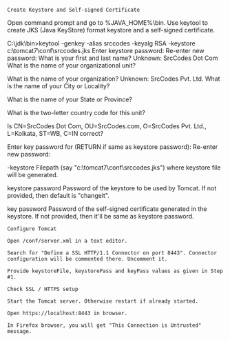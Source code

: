 
    Create Keystore and Self-signed Certificate

Open command prompt and go to %JAVA_HOME%\bin. Use keytool to create JKS (Java KeyStore) format keystore and a self-signed certificate.

C:\jdk\bin>keytool -genkey -alias srccodes -keyalg RSA -keystore c:\tomcat7\conf\srccodes.jks Enter keystore password: Re-enter new password: What is your first and last name? Unknown: SrcCodes Dot Com What is the name of your organizational unit?

What is the name of your organization? Unknown: SrcCodes Pvt. Ltd. What is the name of your City or Locality?

What is the name of your State or Province?

What is the two-letter country code for this unit?

Is CN=SrcCodes Dot Com, OU=SrcCodes.com, O=SrcCodes Pvt. Ltd., L=Kolkata, ST=WB, C=IN correct?

Enter key password for (RETURN if same as keystore password): Re-enter new password:

-keystore Filepath (say "c:\tomcat7\conf\srccodes.jks") where keystore file will be generated.

keystore password Password of the keystore to be used by Tomcat. If not provided, then default is "changeit".

key password Password of the self-signed certificate generated in the keystore. If not provided, then it'll be same as keystore password.

    Configure Tomcat

    Open /conf/server.xml in a text editor.

    Search for "Define a SSL HTTP/1.1 Connector on port 8443". Connector configuration will be commented there. Uncomment it.

    Provide keystoreFile, keystorePass and keyPass values as given in Step #1.

    Check SSL / HTTPS setup

    Start the Tomcat server. Otherwise restart if already started.

    Open https://localhost:8443 in browser.

    In Firefox browser, you will get "This Connection is Untrusted" message.
